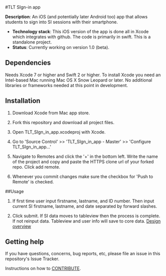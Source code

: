 #TLT SIgn-in app

**Description**:  An iOS (and potentially later Android too) app that allows students to sign into SI sessions with their smartphone.

- **Technology stack**: This iOS version of the app is done all in Xcode which integrates with github. The code is primarily in swift. This is a standalone project.
- **Status**:  Currently working on version 1.0 (beta).

## Dependencies

Needs Xcode 7 or higher and Swift 2 or higher. To install Xcode you need an Intel-based Mac running Mac OS X Snow Leopard or later. No additional libraries or frameworks needed at this point in development.

## Installation

1. Download Xcode from Mac app store.

2. Fork this repository and download all project files.

3. Open TLT_SIgn_in_app.xcodeproj with Xcode.

4. Go to 'Source Control' >> 'TLT_SIgn_in_app - Master' >> 'Configure TLT_SIgn_in_app...'

5. Navigate to Remotes and click the '+' in the bottom left. Write the name of the project and copy and paste the HTTPS clone url of your forked repo. Click add remote.

6. Whenever you commit changes make sure the checkbox for 'Push to Remote' is checked.

##Usage

1. If first time user input firstname, lastname, and ID number. Then input current SI firstname, lastname, and date separated by forward slashes.

2. Click submit. If SI data moves to tableview then the process is complete. If not reinput data. Tableview and user info will save to core data. [Design overview](Design_overview.png)

## Getting help

If you have questions, concerns, bug reports, etc, please file an issue in this repository's Issue Tracker.

Instructions on how to [CONTRIBUTE](CONTRIBUTING.md).

